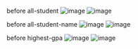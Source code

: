 
before all-student
![image](https://github.com/user-attachments/assets/a4df1a9a-2a86-4baa-9261-9151092545f7)
![image](https://github.com/user-attachments/assets/a99605df-5ff6-4326-b958-47b423fda016)

before all-student-name
![image](https://github.com/user-attachments/assets/46f33acc-50b5-4750-b77e-b21890f1fd17)
![image](https://github.com/user-attachments/assets/accb8549-02e1-4f2a-a3c6-94ef70242d10)

before highest-gpa
![image](https://github.com/user-attachments/assets/f75534c8-5746-4674-9029-e38bb70dd5b1)
![image](https://github.com/user-attachments/assets/7161e4e1-9bbe-4833-8d85-d2746640bde5)

